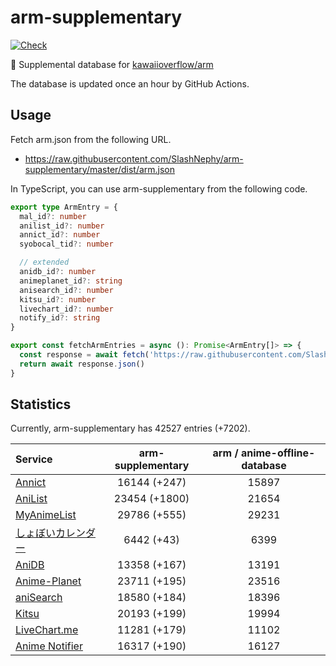 # arm-supplementary

[![Check](https://github.com/SlashNephy/arm-supplementary/actions/workflows/check-node.yml/badge.svg)](https://github.com/SlashNephy/arm-supplementary/actions/workflows/check-node.yml)

💊 Supplemental database for [kawaiioverflow/arm](https://github.com/kawaiioverflow/arm)

The database is updated once an hour by GitHub Actions.

## Usage

Fetch arm.json from the following URL.

- https://raw.githubusercontent.com/SlashNephy/arm-supplementary/master/dist/arm.json

In TypeScript, you can use arm-supplementary from the following code.

```TypeScript
export type ArmEntry = {
  mal_id?: number
  anilist_id?: number
  annict_id?: number
  syobocal_tid?: number

  // extended
  anidb_id?: number
  animeplanet_id?: string
  anisearch_id?: number
  kitsu_id?: number
  livechart_id?: number
  notify_id?: string
}

export const fetchArmEntries = async (): Promise<ArmEntry[]> => {
  const response = await fetch('https://raw.githubusercontent.com/SlashNephy/arm-supplementary/master/dist/arm.json')
  return await response.json()
}
```

## Statistics

Currently, arm-supplementary has 42527 entries (+7202).

| Service                                     | arm-supplementary | arm / anime-offline-database |
| :------------------------------------------ | :---------------: | :--------------------------: |
| [Annict](https://annict.com)                |   16144 (+247)    |            15897             |
| [AniList](https://anilist.co)               |   23454 (+1800)   |            21654             |
| [MyAnimeList](https://myanimelist.net)      |   29786 (+555)    |            29231             |
| [しょぼいカレンダー](https://cal.syoboi.jp) |    6442 (+43)     |             6399             |
| [AniDB](https://anidb.net)                  |   13358 (+167)    |            13191             |
| [Anime-Planet](https://anime-planet.com)    |   23711 (+195)    |            23516             |
| [aniSearch](https://anisearch.com)          |   18580 (+184)    |            18396             |
| [Kitsu](https://kitsu.io)                   |   20193 (+199)    |            19994             |
| [LiveChart.me](https://livechart.me)        |   11281 (+179)    |            11102             |
| [Anime Notifier](https://notify.moe)        |   16317 (+190)    |            16127             |
